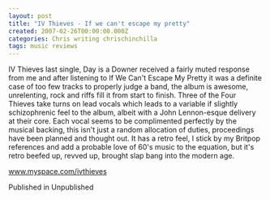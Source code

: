 ```yaml
---
layout: post
title: "IV Thieves - If we can't escape my pretty"
created: 2007-02-26T00:00:00.000Z
categories: Chris writing chrischinchilla
tags: music reviews
---
```


IV Thieves last single, Day is a Downer received a fairly muted response from me and after listening to If We Can't Escape My Pretty it was a definite case of too few tracks to properly judge a band, the album is awesome, unrelenting, rock and riffs fill it from start to finish. Three of the Four Thieves take turns on lead vocals which leads to a variable if slightly schizophrenic feel to the album, albeit with a John Lennon-esque delivery at their core. Each vocal seems to be complimented perfectly by the musical backing, this isn't just a random allocation of duties, proceedings have been planned and thought out. It has a retro feel, I stick by my Britpop references and add a probable love of 60's music to the equation, but it's retro beefed up, revved up, brought slap bang into the modern age.

<a href=http://www.myspace.com/ivthieves target=_blank>www.myspace.com/ivthieves</a>

Published in Unpublished
